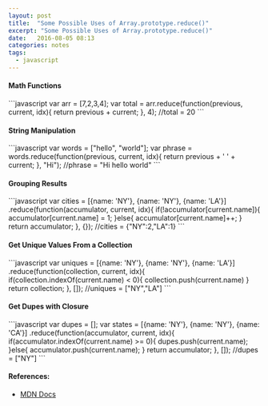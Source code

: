 ```yaml
---
layout: post
title:  "Some Possible Uses of Array.prototype.reduce()"
excerpt: "Some Possible Uses of Array.prototype.reduce()"
date:   2016-08-05 08:13
categories: notes
tags:
  - javascript
---
```


#### Math Functions
<p></p>
```javascript
var arr = [7,2,3,4];
var total = arr.reduce(function(previous, current, idx){
    return previous + current;
}, 4); 
//total = 20  
```
<p></p>

#### String Manipulation
<p></p>
```javascript
var words = ["hello", "world"];
var phrase = words.reduce(function(previous, current, idx){
    return previous + ' ' + current;
}, "Hi"); 
//phrase = "Hi hello world"
```
<p></p>

#### Grouping Results
<p></p>
```javascript
var cities = [{name: 'NY'}, {name: 'NY'}, {name: 'LA'}]
    .reduce(function(accumulator, current, idx){
        if(!accumulator[current.name]){
            accumulator[current.name] = 1;
        }else{
            accumulator[current.name]++; 
        }
        return accumulator;
    }, {});
//cities = {"NY":2,"LA":1}
```
<p></p>

#### Get Unique Values From a Collection
<p></p>
```javascript
var uniques = [{name: 'NY'}, {name: 'NY'}, {name: 'LA'}]
    .reduce(function(collection, current, idx){
        if(collection.indexOf(current.name) < 0){
            collection.push(current.name)
        }
        return collection;
    }, []);
//uniques = ["NY","LA"]
```
<p></p>

#### Get Dupes with Closure
<p></p>
```javascript
var dupes = [];
var states = [{name: 'NY'}, {name: 'NY'}, {name: 'CA'}]
    .reduce(function(accumulator, current, idx){
        if(accumulator.indexOf(current.name) >= 0){
            dupes.push(current.name); 
        }else{
            accumulator.push(current.name);
        }
        return accumulator;
    }, []);
//dupes = ["NY"]
```
  
<aside>
  <h4>References:</h4>
  <ul>
    <li>
      <a href="https://developer.mozilla.org/en-US/docs/Web/JavaScript/Reference/Global_Objects/Array/Reduce" target="_blank">
        MDN Docs
      </a>
    </li>
  </ul>
</aside>
